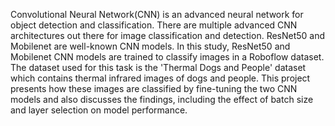 Convolutional Neural Network(CNN) is an advanced neural network for object detection and classification. There are multiple advanced CNN architectures out there for image classification and detection. ResNet50 and Mobilenet are well-known CNN models. In this study, ResNet50 and Mobilenet CNN models are trained to classify images in a Roboflow dataset. The dataset used for this task is the 'Thermal Dogs and People' dataset which contains thermal infrared images of dogs and people. This project presents how these images are classified by fine-tuning the two CNN models and also discusses the findings, including the effect of batch size and layer selection on model performance.

